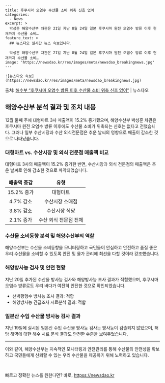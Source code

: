     ---
    title: 후쿠시마 오염수 수산물 소비 위축 신호 없어
    categories:
      - News
    excerpt: >
      박성훈 해양수산부 차관은 21일 지난 8월 24일 일본 후쿠시마 원전 오염수 방류 이후 현재까지 수산물 소비…
    feature_text: >
      ## 뉴스다오 실시간 뉴스 속보입니다.
    
      박성훈 해양수산부 차관은 21일 지난 8월 24일 일본 후쿠시마 원전 오염수 방류 이후 현재까지 수산물 소비…
    image: 'https://newsdao.kr/res/images/meta/newsdao_breakingnews.jpg'
    ---
    
    ![뉴스다오 속보](httpss://newsdao.kr/res/images/meta/newsdao_breakingnews.jpg)

<p>출처: <a href="httpss://newsdao.kr/2850" rel="dofollow">해수부 “후쿠시마 오염수 방류 이후 수산물 소비 위축 신호 없어”</a> | 뉴스다오</p>

<h2 data-ke-size="size26">해양수산부 분석 결과 및 조치 내용</h2>
<p data-ke-size="size16">12월 둘째 주에 대형마트 3사 매출액이 15.2% 증가했으며, 해양수산부 박성훈 차관은 후쿠시마 원전 오염수 방류 이후에도 수산물 소비가 위축되는 신호는 없다고 전했습니다. 그러나 일부 수산시장과 수산 외식전문점은 추운 날씨의 영향으로 매출이 감소한 것으로 나타났습니다.</p>

<h3 data-ke-size="size24">대형마트 vs. 수산시장 및 외식 전문점 매출액 비교</h3>
<p data-ke-size="size16">대형마트 3사의 매출액이 15.2% 증가한 반면, 수산시장과 외식 전문점의 매출액은 추운 날씨로 인해 감소한 것으로 파악되었습니다.</p>
<table>
   <thead>
      <tr>
         <td style="text-align: center; height: 17px;"><b>매출액 증감</b></td>
         <td style="text-align: center; height: 17px;"><b>유형</b></td>
      </tr>
   </thead>
   <tbody>
      <tr>
         <td style="text-align: center; height: 17px;">15.2% 증가</td>
         <td style="text-align: center; height: 17px;">대형마트</td>
      </tr>
      <tr>
         <td style="text-align: center; height: 17px;">4.7% 감소</td>
         <td style="text-align: center; height: 17px;">수산시장 소매점</td>
      </tr>
      <tr>
         <td style="text-align: center; height: 17px;">3.8% 감소</td>
         <td style="text-align: center; height: 17px;">수산시장 식당</td>
      </tr>
      <tr>
         <td style="text-align: center; height: 17px;">2.1% 증가</td>
         <td style="text-align: center; height: 17px;">수산 외식 전문점 전체</td>
      </tr>
   </tbody>
</table>

<h3 data-ke-size="size24">수산물 소비동향 분석 및 해양수산부의 역할</h3>
<p data-ke-size="size16">해양수산부는 수산물 소비동향을 모니터링하고 국민들이 안심하고 안전하고 품질 좋은 우리 수산물을 소비할 수 있도록 안전 및 물가 관리에 최선을 다할 것이라 강조했습니다.</p>

<h3 data-ke-size="size24">해양방사능 검사 및 안전 현황</h3>
<p data-ke-size="size16">지난 20일 추가된 수산물 방사능 검사와 해양방사능 조사 결과가 적합했으며, 후쿠시마 오염수 방류로도 우리 바다가 여전히 안전한 것으로 확인되었습니다.</p>

<ul>
   <li>선박평형수 방사능 조사 결과: 적합</li>
   <li>해양방사능 긴급조사 시료분석 결과: 적합</li>
</ul>

<h3 data-ke-size="size24">일본산 수입 수산물 방사능 검사 결과</h3>
<p data-ke-size="size16">지난 19일에 실시된 일본산 수입 수산물 방사능 검사는 방사능이 검출되지 않았으며, 해당 해역에 대한 해수 시료 분석 결과도 안전한 수준을 보여주었습니다.</p>

<hr>

이와 같이, 해양수산부는 지속적인 모니터링과 안전관리를 통해 수산물의 안전성을 확보하고 국민들에게 신뢰할 수 있는 우리 수산물을 제공하기 위해 노력하고 있습니다.
<p data-ke-size="size16">&nbsp;</p> 

빠르고 정확한 뉴스를 원한다면? 바로, <a href="httpss://newsdao.kr" rel="dofollow">httpss://newsdao.kr</a>


    